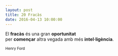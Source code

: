 ```yaml
---
layout: post
title: 20 Fracàs
date: 2016-04-13 10:00:00
---
```


El **fracàs** és una gran **oportunitat**<br />
per **començar** altra vegada amb més **intel·ligència**.<br />

<small>Henry Ford</small>

